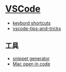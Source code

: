 # [VSCode](https://code.visualstudio.com/)

- [keybord shortcuts](https://code.visualstudio.com/shortcuts/keyboard-shortcuts-macos.pdf)
- [vscode-tips-and-tricks](https://github.com/Microsoft/vscode-tips-and-tricks)

## 工具

- [snippet generator](https://snippet-generator.app/)
- [Mac open in code](https://github.com/sozercan/OpenInCode)